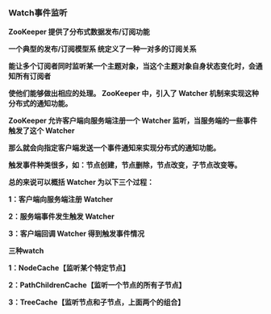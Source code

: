### Watch事件监听



**ZooKeeper 提供了分布式数据发布/订阅功能**

**一个典型的发布/订阅模型系 统定义了一种一对多的订阅关系**

**能让多个订阅者同时监听某一个主题对象，当这个主题对象自身状态变化时，会通知所有订阅者**

**使他们能够做出相应的处理。 ZooKeeper 中，引入了 Watcher 机制来实现这种分布式的通知功能。** 

**ZooKeeper 允许客户端向服务端注册一个 Watcher 监听，当服务端的一些事件触发了这个 Watcher**

**那么就会向指定客户端发送一个事件通知来实现分布式的通知功能。** 

**触发事件种类很多，如：节点创建，节点删除，节点改变，子节点改变等。** 

**总的来说可以概括 Watcher 为以下三个过程：**

**1：客户端向服务端注册 Watcher**

**2：服务端事件发生触发 Watcher**

**3：客户端回调 Watcher 得到触发事件情况**



**三种watch**

**1：NodeCache【监听某个特定节点】**

**2：PathChildrenCache【监听一个节点的所有子节点】**

**3：TreeCache【监听节点和子节点，上面两个的组合】**